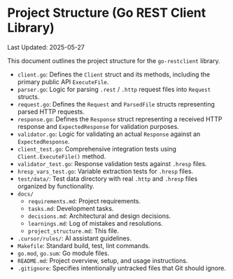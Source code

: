 # Project Structure (Go REST Client Library)

Last Updated: 2025-05-27

This document outlines the project structure for the `go-restclient` library.

-   `client.go`: Defines the `Client` struct and its methods, including the primary public API `ExecuteFile`.
-   `parser.go`: Logic for parsing `.rest` / `.http` request files into `Request` structs.
-   `request.go`: Defines the `Request` and `ParsedFile` structs representing parsed HTTP requests.
-   `response.go`: Defines the `Response` struct representing a received HTTP response and `ExpectedResponse` for validation purposes.
-   `validator.go`: Logic for validating an actual `Response` against an `ExpectedResponse`.
-   `client_test.go`: Comprehensive integration tests using `Client.ExecuteFile()` method.
-   `validator_test.go`: Response validation tests against `.hresp` files.
-   `hresp_vars_test.go`: Variable extraction tests for `.hresp` files.
-   `test/data/`: Test data directory with real `.http` and `.hresp` files organized by functionality.
-   `docs/`
    -   `requirements.md`: Project requirements.
    -   `tasks.md`: Development tasks.
    -   `decisions.md`: Architectural and design decisions.
    -   `learnings.md`: Log of mistakes and resolutions.
    -   `project_structure.md`: This file.
-   `.cursor/rules/`: AI assistant guidelines.
-   `Makefile`: Standard build, test, lint commands.
-   `go.mod`, `go.sum`: Go module files.
-   `README.md`: Project overview, setup, and usage instructions.
-   `.gitignore`: Specifies intentionally untracked files that Git should ignore. 
